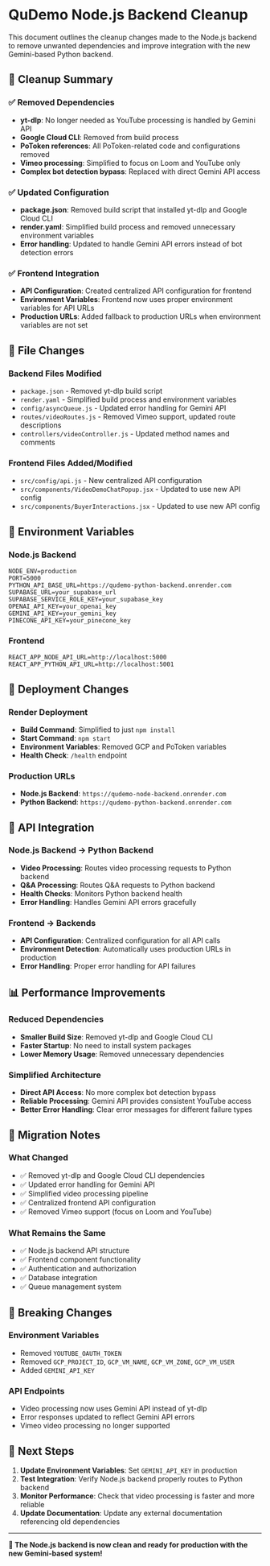 # QuDemo Node.js Backend Cleanup

This document outlines the cleanup changes made to the Node.js backend to remove unwanted dependencies and improve integration with the new Gemini-based Python backend.

## 🧹 **Cleanup Summary**

### ✅ **Removed Dependencies**
- **yt-dlp**: No longer needed as YouTube processing is handled by Gemini API
- **Google Cloud CLI**: Removed from build process
- **PoToken references**: All PoToken-related code and configurations removed
- **Vimeo processing**: Simplified to focus on Loom and YouTube only
- **Complex bot detection bypass**: Replaced with direct Gemini API access

### ✅ **Updated Configuration**
- **package.json**: Removed build script that installed yt-dlp and Google Cloud CLI
- **render.yaml**: Simplified build process and removed unnecessary environment variables
- **Error handling**: Updated to handle Gemini API errors instead of bot detection errors

### ✅ **Frontend Integration**
- **API Configuration**: Created centralized API configuration for frontend
- **Environment Variables**: Frontend now uses proper environment variables for API URLs
- **Production URLs**: Added fallback to production URLs when environment variables are not set

## 📁 **File Changes**

### **Backend Files Modified**
- `package.json` - Removed yt-dlp build script
- `render.yaml` - Simplified build process and environment variables
- `config/asyncQueue.js` - Updated error handling for Gemini API
- `routes/videoRoutes.js` - Removed Vimeo support, updated route descriptions
- `controllers/videoController.js` - Updated method names and comments

### **Frontend Files Added/Modified**
- `src/config/api.js` - New centralized API configuration
- `src/components/VideoDemoChatPopup.jsx` - Updated to use new API config
- `src/components/BuyerInteractions.jsx` - Updated to use new API config

## 🔧 **Environment Variables**

### **Node.js Backend**
```env
NODE_ENV=production
PORT=5000
PYTHON_API_BASE_URL=https://qudemo-python-backend.onrender.com
SUPABASE_URL=your_supabase_url
SUPABASE_SERVICE_ROLE_KEY=your_supabase_key
OPENAI_API_KEY=your_openai_key
GEMINI_API_KEY=your_gemini_key
PINECONE_API_KEY=your_pinecone_key
```

### **Frontend**
```env
REACT_APP_NODE_API_URL=http://localhost:5000
REACT_APP_PYTHON_API_URL=http://localhost:5001
```

## 🚀 **Deployment Changes**

### **Render Deployment**
- **Build Command**: Simplified to just `npm install`
- **Start Command**: `npm start`
- **Environment Variables**: Removed GCP and PoToken variables
- **Health Check**: `/health` endpoint

### **Production URLs**
- **Node.js Backend**: `https://qudemo-node-backend.onrender.com`
- **Python Backend**: `https://qudemo-python-backend.onrender.com`

## 🎯 **API Integration**

### **Node.js Backend → Python Backend**
- **Video Processing**: Routes video processing requests to Python backend
- **Q&A Processing**: Routes Q&A requests to Python backend
- **Health Checks**: Monitors Python backend health
- **Error Handling**: Handles Gemini API errors gracefully

### **Frontend → Backends**
- **API Configuration**: Centralized configuration for all API calls
- **Environment Detection**: Automatically uses production URLs in production
- **Error Handling**: Proper error handling for API failures

## 📊 **Performance Improvements**

### **Reduced Dependencies**
- **Smaller Build Size**: Removed yt-dlp and Google Cloud CLI
- **Faster Startup**: No need to install system packages
- **Lower Memory Usage**: Removed unnecessary dependencies

### **Simplified Architecture**
- **Direct API Access**: No more complex bot detection bypass
- **Reliable Processing**: Gemini API provides consistent YouTube access
- **Better Error Handling**: Clear error messages for different failure types

## 🔄 **Migration Notes**

### **What Changed**
- ✅ Removed yt-dlp and Google Cloud CLI dependencies
- ✅ Updated error handling for Gemini API
- ✅ Simplified video processing pipeline
- ✅ Centralized frontend API configuration
- ✅ Removed Vimeo support (focus on Loom and YouTube)

### **What Remains the Same**
- ✅ Node.js backend API structure
- ✅ Frontend component functionality
- ✅ Authentication and authorization
- ✅ Database integration
- ✅ Queue management system

## 🚨 **Breaking Changes**

### **Environment Variables**
- Removed `YOUTUBE_OAUTH_TOKEN`
- Removed `GCP_PROJECT_ID`, `GCP_VM_NAME`, `GCP_VM_ZONE`, `GCP_VM_USER`
- Added `GEMINI_API_KEY`

### **API Endpoints**
- Video processing now uses Gemini API instead of yt-dlp
- Error responses updated to reflect Gemini API errors
- Vimeo video processing no longer supported

## 📝 **Next Steps**

1. **Update Environment Variables**: Set `GEMINI_API_KEY` in production
2. **Test Integration**: Verify Node.js backend properly routes to Python backend
3. **Monitor Performance**: Check that video processing is faster and more reliable
4. **Update Documentation**: Update any external documentation referencing old dependencies

---

**🎉 The Node.js backend is now clean and ready for production with the new Gemini-based system!**
